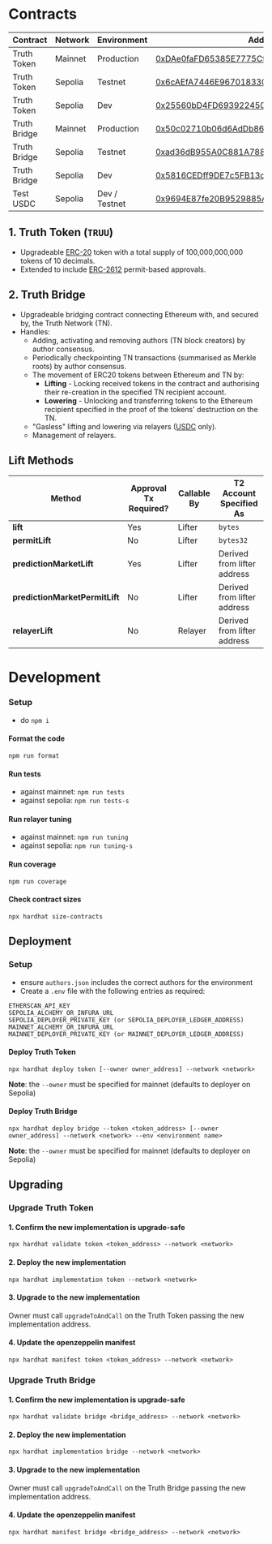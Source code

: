 # Contracts
|   Contract   | Network |  Environment  |                                                       Address                                                                 |
|--------------|---------|---------------|-------------------------------------------------------------------------------------------------------------------------------|
| Truth Token  | Mainnet | Production    | [0xDAe0faFD65385E7775Cf75b1398735155EF6aCD2](https://etherscan.io/address/0xDAe0faFD65385E7775Cf75b1398735155EF6aCD2)         |
| Truth Token  | Sepolia | Testnet       | [0x6cAEfA7446E967018330cCeC5BA7A43956a45137](https://sepolia.etherscan.io/address/0x6cAEfA7446E967018330cCeC5BA7A43956a45137) |
| Truth Token  | Sepolia | Dev           | [0x25560bD4FD693922450D99188Fab23472e59015F](https://sepolia.etherscan.io/address/0x25560bD4FD693922450D99188Fab23472e59015F) |
| Truth Bridge | Mainnet | Production    | [0x50c02710b06d6AdDb864D6b038010eF6fA1BCd92](https://etherscan.io/address/0x50c02710b06d6AdDb864D6b038010eF6fA1BCd92)         |
| Truth Bridge | Sepolia | Testnet       | [0xad36dB955A0C881A78842eE1C8e848a7238637e8](https://sepolia.etherscan.io/address/0xad36dB955A0C881A78842eE1C8e848a7238637e8) |
| Truth Bridge | Sepolia | Dev           | [0x5816CEDff9DE7c5FB13dcFb1cE9038014b929b7E](https://sepolia.etherscan.io/address/0x5816CEDff9DE7c5FB13dcFb1cE9038014b929b7E) |
| Test USDC    | Sepolia | Dev / Testnet | [0x9694E87fe20B9529885Af121282eF211e841ec48](https://sepolia.etherscan.io/address/0x9694E87fe20B9529885Af121282eF211e841ec48) |


## 1. Truth Token (`TRUU`)
- Upgradeable [ERC-20](https://eips.ethereum.org/EIPS/eip-20) token with a total supply of 100,000,000,000 tokens of 10 decimals.
- Extended to include [ERC-2612](https://eips.ethereum.org/EIPS/eip-2612) permit-based approvals.


## 2. Truth Bridge
- Upgradeable bridging contract connecting Ethereum with, and secured by, the Truth Network (TN).
- Handles:
  - Adding, activating and removing authors (TN block creators) by author consensus.
  - Periodically checkpointing TN transactions (summarised as Merkle roots) by author consensus.
  - The movement of ERC20 tokens between Ethereum and TN by:
    - **Lifting** - Locking received tokens in the contract and authorising their re-creation in the specified TN recipient account.
    - **Lowering** - Unlocking and transferring tokens to the Ethereum recipient specified in the proof of the tokens' destruction on the TN.
  - "Gasless" lifting and lowering via relayers ([USDC](https://www.circle.com/usdc) only).
  - Management of relayers.


## Lift Methods
| Method                        | Approval Tx Required? | Callable By | T2 Account Specified As     |
|-------------------------------|-----------------------|-------------|-----------------------------|
| **lift**                      | Yes                   | Lifter      | `bytes`                     |
| **permitLift**                | No                    | Lifter      | `bytes32`                   |
| **predictionMarketLift**      | Yes                   | Lifter      | Derived from lifter address |
| **predictionMarketPermitLift**| No                    | Lifter      | Derived from lifter address |
| **relayerLift**               | No                    | Relayer     | Derived from lifter address |


# Development

### Setup
- do `npm i`

#### Format the code
`npm run format`

#### Run tests
- against mainnet: `npm run tests`
- against sepolia: `npm run tests-s`

#### Run relayer tuning
- against mainnet: `npm run tuning`
- against sepolia: `npm run tuning-s`

#### Run coverage
`npm run coverage`

#### Check contract sizes
`npx hardhat size-contracts`


## Deployment

### Setup
- ensure `authors.json` includes the correct authors for the environment
- Create a `.env` file with the following entries as required:
```
ETHERSCAN_API_KEY
SEPOLIA_ALCHEMY_OR_INFURA_URL
SEPOLIA_DEPLOYER_PRIVATE_KEY (or SEPOLIA_DEPLOYER_LEDGER_ADDRESS)
MAINNET_ALCHEMY_OR_INFURA_URL
MAINNET_DEPLOYER_PRIVATE_KEY (or MAINNET_DEPLOYER_LEDGER_ADDRESS)
```

#### Deploy Truth Token
`npx hardhat deploy token [--owner owner_address] --network <network>`

**Note**: the `--owner` must be specified for mainnet (defaults to deployer on Sepolia)

#### Deploy Truth Bridge
`npx hardhat deploy bridge --token <token_address> [--owner owner_address] --network <network> --env <environment name>`

**Note**: the `--owner` must be specified for mainnet (defaults to deployer on Sepolia)


## Upgrading

### Upgrade Truth Token

#### 1. Confirm the new implementation is upgrade-safe
`npx hardhat validate token <token_address> --network <network>`

#### 2. Deploy the new implementation
`npx hardhat implementation token --network <network>`

#### 3. Upgrade to the new implementation
Owner must call `upgradeToAndCall` on the Truth Token passing the new implementation address.

#### 4. Update the openzeppelin manifest
`npx hardhat manifest token <token_address> --network <network>`


### Upgrade Truth Bridge

#### 1. Confirm the new implementation is upgrade-safe
`npx hardhat validate bridge <bridge_address> --network <network>`

#### 2. Deploy the new implementation
`npx hardhat implementation bridge --network <network>`

#### 3. Upgrade to the new implementation
Owner must call `upgradeToAndCall` on the Truth Bridge passing the new implementation address.

#### 4. Update the openzeppelin manifest
`npx hardhat manifest bridge <bridge_address> --network <network>`